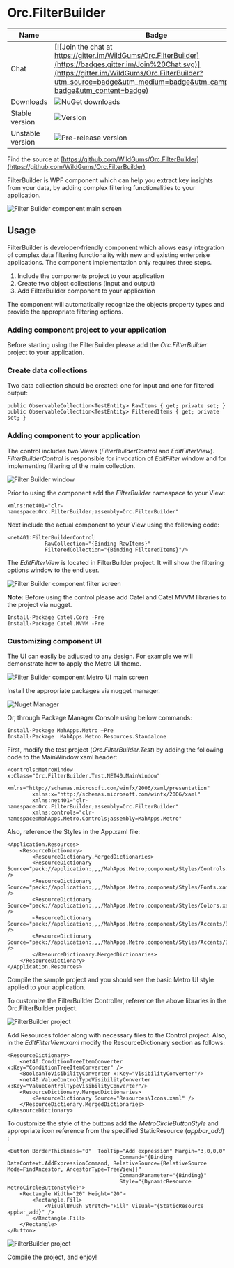 Orc.FilterBuilder
=================

Name|Badge
---|---
Chat|[![Join the chat at https://gitter.im/WildGums/Orc.FilterBuilder](https://badges.gitter.im/Join%20Chat.svg)](https://gitter.im/WildGums/Orc.FilterBuilder?utm_source=badge&utm_medium=badge&utm_campaign=pr-badge&utm_content=badge)
Downloads|![NuGet downloads](https://img.shields.io/nuget/dt/orc.filterbuilder.svg)
Stable version|![Version](https://img.shields.io/nuget/v/orc.filterbuilder.svg)
Unstable version|![Pre-release version](https://img.shields.io/nuget/vpre/orc.filterbuilder.svg)

Find the source at [https://github.com/WildGums/Orc.FilterBuilder](https://github.com/WildGums/Orc.FilterBuilder)

FilterBuilder is  WPF component which can help you extract key insights from your data, by adding complex filtering functionalities to your application.

![Filter Builder component main screen](../images/orc.filterbuilder/introduction/1.png) 

## Usage

FilterBuilder is developer-friendly component which allows easy integration of complex data filtering functionality with new and existing enterprise applications. The component implementation only requires three steps.

1. Include the components project to your application
2. Create two object collections (input and output) 
3. Add FilterBuilder component to your application 

The component will automatically recognize the objects property types and provide the appropriate filtering options.


### Adding component project to your application

Before starting using the FilterBuilder please add the *Orc.FilterBuilder* project to your application.

### Create data collections

Two data collection should be created: one for input and one for filtered output:

    public ObservableCollection<TestEntity> RawItems { get; private set; }
    public ObservableCollection<TestEntity> FilteredItems { get; private set; }

### Adding component to your application

The control includes two Views (*FilterBuilderControl* and *EditFilterView*). 
*FilterBuilderControl* is responsible for invocation of *EditFilter* window and for implementing filtering of the main collection. 

![Filter Builder window](../images/orc.filterbuilder/introduction/filter_builder.png)  

Prior to using the component add the *FilterBuilder* namespace to your View:

    xmlns:net401="clr-namespace:Orc.FilterBuilder;assembly=Orc.FilterBuilder"

Next include the actual component to your View using the following code:

    <net401:FilterBuilderControl 
    			RawCollection="{Binding RawItems}"
    			FilteredCollection="{Binding FilteredItems}"/>

The *EditFilterView* is located in FilterBuilder project. It will show the filtering options window to the end user.

![Filter Builder component filter screen](../images/orc.filterbuilder/introduction/2.png) 


**Note:**
Before using the control please add Catel and Catel MVVM libraries to the project via nugget.

    Install-Package Catel.Core -Pre
    Install-Package Catel.MVVM -Pre


### Customizing component UI

The UI can easily be adjusted to any design. For example we will demonstrate how to apply the Metro UI theme.

![Filter Builder component Metro UI main screen](../images/orc.filterbuilder/introduction/metro_1.png) 

Install the appropriate packages via nugget manager.

![Nuget Manager](../images/orc.filterbuilder/introduction/mahapps_1.png)  

Or, through Package Manager Console using bellow commands:

    Install-Package MahApps.Metro –Pre
    Install-Package  MahApps.Metro.Resources.Standalone

First, modify the test project (*Orc.FilterBuilder.Test*) by adding the following code to the MainWindow.xaml header:

    <controls:MetroWindow x:Class="Orc.FilterBuilder.Test.NET40.MainWindow"
    		xmlns="http://schemas.microsoft.com/winfx/2006/xaml/presentation"
			xmlns:x="http://schemas.microsoft.com/winfx/2006/xaml"
    		xmlns:net401="clr-namespace:Orc.FilterBuilder;assembly=Orc.FilterBuilder"
    		xmlns:controls="clr-namespace:MahApps.Metro.Controls;assembly=MahApps.Metro"


Also, reference the Styles in the App.xaml file:

    <Application.Resources>
    	<ResourceDictionary>
    		<ResourceDictionary.MergedDictionaries>
    		<ResourceDictionary Source="pack://application:,,,/MahApps.Metro;component/Styles/Controls.xaml" />
    		<ResourceDictionary Source="pack://application:,,,/MahApps.Metro;component/Styles/Fonts.xaml" />
    		<ResourceDictionary Source="pack://application:,,,/MahApps.Metro;component/Styles/Colors.xaml" />
    		<ResourceDictionary Source="pack://application:,,,/MahApps.Metro;component/Styles/Accents/Blue.xaml" />
    		<ResourceDictionary Source="pack://application:,,,/MahApps.Metro;component/Styles/Accents/BaseLight.xaml" />
    		</ResourceDictionary.MergedDictionaries>
    	</ResourceDictionary>
    </Application.Resources>

Compile the sample project and you should see the basic Metro UI style applied to your application.

To customize the FilterBuilder Controller, reference the above libraries in the Orc.FilterBuilder project. 

![FilterBuilder project](../images/orc.filterbuilder/introduction/solution_explorer.png)  

Add Resources folder along with necessary files to the Control project.
Also, in the *EditFilterView.xaml* modify the ResourceDictionary section as follows:

    <ResourceDictionary>
    	<net40:ConditionTreeItemConverter x:Key="ConditionTreeItemConverter" />
    	<BooleanToVisibilityConverter x:Key="VisibilityConverter"/>
    	<net40:ValueControlTypeVisibilityConverter x:Key="ValueControlTypeVisibilityConverter"/>
    	<ResourceDictionary.MergedDictionaries>
    		<ResourceDictionary Source="Resources\Icons.xaml" />
    	</ResourceDictionary.MergedDictionaries>
    </ResourceDictionary>


To customize the style of the buttons add the *MetroCircleButtonStyle* and appropriate icon reference from the specified StaticResource (*appbar_add*) :

    <Button BorderThickness="0"  ToolTip="Add expression" Margin="3,0,0,0"
    									Command="{Binding DataContext.AddExpressionCommand, RelativeSource={RelativeSource Mode=FindAncestor, AncestorType=TreeView}}" 
    									CommandParameter="{Binding}"
     									Style="{DynamicResource MetroCircleButtonStyle}">
    	<Rectangle Width="20" Height="20">
    		<Rectangle.Fill>
    			<VisualBrush Stretch="Fill" Visual="{StaticResource appbar_add}" />
    		</Rectangle.Fill>
    	</Rectangle>
	</Button>

![FilterBuilder project](../images/orc.filterbuilder/introduction/metro_2.png)  

Compile the project, and enjoy!